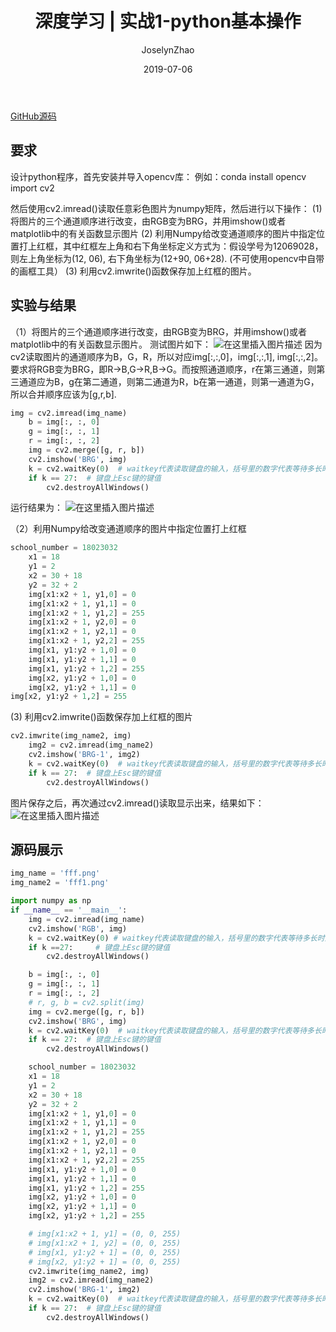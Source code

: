 ﻿---
layout:     post
title:      深度学习 | 实战1-python基本操作
subtitle:
date:       2019-07-06
author:     JoselynZhao
header-img: img/post-bg-os-metro.jpg
catalog: true
tags:
    - Deep Learning
    - Python
    - TensorFlow

---


[GitHub源码](https://github.com/zhaojing1995/DeepLearning.Advanceing/tree/master/DL_1)

## 要求
设计python程序，首先安装并导入opencv库：
例如：conda install opencv
import cv2

然后使用cv2.imread()读取任意彩色图片为numpy矩阵，然后进行以下操作：
(1) 将图片的三个通道顺序进行改变，由RGB变为BRG，并用imshow()或者matplotlib中的有关函数显示图片
(2) 利用Numpy给改变通道顺序的图片中指定位置打上红框，其中红框左上角和右下角坐标定义方式为：假设学号为12069028，则左上角坐标为(12, 06), 右下角坐标为(12+90, 06+28).  (不可使用opencv中自带的画框工具）
(3) 利用cv2.imwrite()函数保存加上红框的图片。

## 实验与结果
（1）将图片的三个通道顺序进行改变，由RGB变为BRG，并用imshow()或者matplotlib中的有关函数显示图片。
测试图片如下：
![在这里插入图片描述](https://img-blog.csdnimg.cn/20190717162442100.png?x-oss-process=image/watermark,type_ZmFuZ3poZW5naGVpdGk,shadow_10,text_aHR0cHM6Ly9ibG9nLmNzZG4ubmV0L05HVWV2ZXIxNQ==,size_16,color_FFFFFF,t_70)
因为cv2读取图片的通道顺序为B，G，R，所以对应img[:,:,0]，img[:,:,1], img[:,:,2]。
要求将RGB变为BRG，即R->B,G->R,B->G。而按照通道顺序，r在第三通道，则第三通道应为B，g在第二通道，则第二通道为R，b在第一通道，则第一通道为G，所以合并顺序应该为[g,r,b].
```py
img = cv2.imread(img_name)
    b = img[:, :, 0]
    g = img[:, :, 1]
    r = img[:, :, 2]
    img = cv2.merge([g, r, b])
    cv2.imshow('BRG', img)
    k = cv2.waitKey(0)  # waitkey代表读取键盘的输入，括号里的数字代表等待多长时间，单位ms。 0代表一直等待
    if k == 27:  # 键盘上Esc键的键值
        cv2.destroyAllWindows()
```

运行结果为：
![在这里插入图片描述](https://img-blog.csdnimg.cn/20190717162356823.png?x-oss-process=image/watermark,type_ZmFuZ3poZW5naGVpdGk,shadow_10,text_aHR0cHM6Ly9ibG9nLmNzZG4ubmV0L05HVWV2ZXIxNQ==,size_16,color_FFFFFF,t_70)

（2）利用Numpy给改变通道顺序的图片中指定位置打上红框
```py
school_number = 18023032
    x1 = 18
    y1 = 2
    x2 = 30 + 18
    y2 = 32 + 2
    img[x1:x2 + 1, y1,0] = 0
    img[x1:x2 + 1, y1,1] = 0
    img[x1:x2 + 1, y1,2] = 255
    img[x1:x2 + 1, y2,0] = 0
    img[x1:x2 + 1, y2,1] = 0
    img[x1:x2 + 1, y2,2] = 255
    img[x1, y1:y2 + 1,0] = 0
    img[x1, y1:y2 + 1,1] = 0
    img[x1, y1:y2 + 1,2] = 255
    img[x2, y1:y2 + 1,0] = 0
    img[x2, y1:y2 + 1,1] = 0
img[x2, y1:y2 + 1,2] = 255
```
(3) 利用cv2.imwrite()函数保存加上红框的图片
```py
cv2.imwrite(img_name2, img)
    img2 = cv2.imread(img_name2)
    cv2.imshow('BRG-1', img2)
    k = cv2.waitKey(0)  # waitkey代表读取键盘的输入，括号里的数字代表等待多长时间，单位ms。 0代表一直等待
    if k == 27:  # 键盘上Esc键的键值
        cv2.destroyAllWindows()
```
图片保存之后，再次通过cv2.imread()读取显示出来，结果如下：
![在这里插入图片描述](https://img-blog.csdnimg.cn/20190717162456732.png?x-oss-process=image/watermark,type_ZmFuZ3poZW5naGVpdGk,shadow_10,text_aHR0cHM6Ly9ibG9nLmNzZG4ubmV0L05HVWV2ZXIxNQ==,size_16,color_FFFFFF,t_70)

## 源码展示

```py
img_name = 'fff.png'
img_name2 = 'fff1.png'

import numpy as np
if __name__ == '__main__':
    img = cv2.imread(img_name)
    cv2.imshow('RGB', img)
    k = cv2.waitKey(0) # waitkey代表读取键盘的输入，括号里的数字代表等待多长时间，单位ms。 0代表一直等待
    if k ==27:     # 键盘上Esc键的键值
        cv2.destroyAllWindows()

    b = img[:, :, 0]
    g = img[:, :, 1]
    r = img[:, :, 2]
    # r, g, b = cv2.split(img)
    img = cv2.merge([g, r, b])
    cv2.imshow('BRG', img)
    k = cv2.waitKey(0)  # waitkey代表读取键盘的输入，括号里的数字代表等待多长时间，单位ms。 0代表一直等待
    if k == 27:  # 键盘上Esc键的键值
        cv2.destroyAllWindows()

    school_number = 18023032
    x1 = 18
    y1 = 2
    x2 = 30 + 18
    y2 = 32 + 2
    img[x1:x2 + 1, y1,0] = 0
    img[x1:x2 + 1, y1,1] = 0
    img[x1:x2 + 1, y1,2] = 255
    img[x1:x2 + 1, y2,0] = 0
    img[x1:x2 + 1, y2,1] = 0
    img[x1:x2 + 1, y2,2] = 255
    img[x1, y1:y2 + 1,0] = 0
    img[x1, y1:y2 + 1,1] = 0
    img[x1, y1:y2 + 1,2] = 255
    img[x2, y1:y2 + 1,0] = 0
    img[x2, y1:y2 + 1,1] = 0
    img[x2, y1:y2 + 1,2] = 255

    # img[x1:x2 + 1, y1] = (0, 0, 255)
    # img[x1:x2 + 1, y2] = (0, 0, 255)
    # img[x1, y1:y2 + 1] = (0, 0, 255)
    # img[x2, y1:y2 + 1] = (0, 0, 255)
    cv2.imwrite(img_name2, img)
    img2 = cv2.imread(img_name2)
    cv2.imshow('BRG-1', img2)
    k = cv2.waitKey(0)  # waitkey代表读取键盘的输入，括号里的数字代表等待多长时间，单位ms。 0代表一直等待
    if k == 27:  # 键盘上Esc键的键值
        cv2.destroyAllWindows()
```



